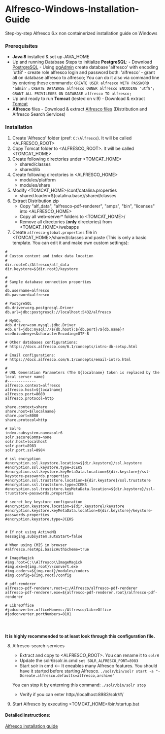 # Alfresco-Windows-Installation-Guide
Step-by-step Alfresco 6.x non containerized installation guide on Windows

### Prerequisites
 - **Java 8** installed & set up JAVA_HOME
 - Up and running Database
		 Steps to initialize **PostgreSQL**:
		 - Download [PostrgreSQL]([https://www.postgresql.org/download/])
		 - Using [pgAdmin](https://www.pgadmin.org/) create database 'alfresco' with encoding 'utf8'
		 - create role alfresco login and password both: 'alfresco'
		 - grant all on database alfresco to alfresco;
		You can do it also via command line by entering these commands:
		`CREATE USER alfresco WITH PASSWORD 'admin';`
		`CREATE DATABASE alfresco OWNER alfresco ENCODING 'utf8';`
		`GRANT ALL PRIVILEGES ON DATABASE alfresco TO alfresco;`
- Up and ready to run **Tomcat** (tested on v.9)
		- Download & extract [Tomcat](https://tomcat.apache.org/download-90.cgi) 
-  **Alfresco** files
		- Download & extract [Alfresco files](https://www.alfresco.com/thank-you/thank-you-downloading-alfresco-community-edition) (Distribution and  Alfresco Search Services)
	
	
### Installation
1. Create 'Alfresco' folder (pref: `C:\Alfresco`). It will be called <ALFRESCO_ROOT>
2. Copy Tomcat folder to <ALFRESCO_ROOT>. It will be called <TOMCAT_HOME>
3. Create following directories under <TOMCAT_HOME>
	- shared/classes
	- shared/lib
4.	Create following directories in <ALFRESCO_HOME>
	- modules/platform
	- modules/share
5. Modify <TOMCAT_HOME>/conf/catalina.properties 
	- shared.loader=${catalina.base}/shared/classes
6. Extract Distribution.zip
	- Copy "alf_data", "alfresco-pdf-renderer", "amps", "bin", "licenses" into <ALFRESCO_HOME>
	- Copy all web-server\*  folders to <TOMCAT_HOME>/
	- Remove all directories (**only** directories)  from  <TOMCAT_HOME>/webapps
7. Create `alfresco-global.properties` file in <TOMCAT_HOME>/shared/classes and paste (This is only a basic template. You can edit it and make own custom settings):
```
#
# Custom content and index data location
#
dir.root=C:/Alfresco/alf_data
dir.keystore=${dir.root}/keystore

#
# Sample database connection properties
#
db.username=alfresco
db.password=alfresco

# PostgreSQL
db.driver=org.postgresql.Driver
db.url=jdbc:postgresql://localhost:5432/alfresco

# MySQL
#db.driver=com.mysql.jdbc.Driver
#db.url=jdbc:mysql://${db.host}:${db.port}/${db.name}?useUnicode=yes&characterEncoding=UTF-8 

# Other databases configurations:
# https://docs.alfresco.com/6.1/concepts/intro-db-setup.html

# Email configurations:
# https://docs.alfresco.com/6.1/concepts/email-intro.html

#
# URL Generation Parameters (The ${localname} token is replaced by the local server name)
#-------------
alfresco.context=alfresco
alfresco.host=${localname}
alfresco.port=8080
alfresco.protocol=http

share.context=share
share.host=${localname}
share.port=8080
share.protocol=http

# Solr6
index.subsystem.name=solr6
solr.secureComms=none
solr.host=localhost
solr.port=8983
solr.port.ssl=8984

# ssl encryption
#encryption.ssl.keystore.location=${dir.keystore}/ssl.keystore
#encryption.ssl.keystore.type=JCEKS
#encryption.ssl.keystore.keyMetaData.location=${dir.keystore}/ssl-keystore-passwords.properties
#encryption.ssl.truststore.location=${dir.keystore}/ssl.truststore
#encryption.ssl.truststore.type=JCEKS
#encryption.ssl.truststore.keyMetaData.location=${dir.keystore}/ssl-truststore-passwords.properties

# secret key keystore configuration
#encryption.keystore.location=${dir.keystore}/keystore
#encryption.keystore.keyMetaData.location=${dir.keystore}/keystore-passwords.properties
#encryption.keystore.type=JCEKS


# If not using ActiveMQ
messaging.subsystem.autoStart=false

# When using CMIS in browser
#alfresco.restApi.basicAuthScheme=true

# ImageMagick
#img.root=C:\\Alfresco\\ImageMagick
#img.exe=${img.root}\\convert.exe
#img.coders=${img.root}/modules/coders
#img.config=${img.root}/config

# pdf-renderer
alfresco-pdf-renderer.root=c:/Alfresco/alfresco-pdf-renderer
alfresco-pdf-renderer.exe=${alfresco-pdf-renderer.root}/alfresco-pdf-renderer

# LibreOffice
#jodconverter.officeHome=c:/Alfresco/LibreOffice
#jodconverter.portNumbers=8101




```
__It is highly recommended to at least look through this configuration file.__

8.  Alfresco-search-services 
	- Extract and copy to <ALFRESCO_ROOT>. You can rename it to `solr6`
	- Update the solr6/solr.in.cmd
		`set SOLR_ALFRESCO_PORT=8983`
	- Start solr in cmd <-- It eneables many Alfresco features. You should have it started before starting Alfresco.
	`./solr/bin/solr start -a "-Dcreate.alfresco.defaults=alfresco,archive"`

	You can stop it by enterning this command:
	`./solr/bin/solr stop`
	
	- Verify if you can enter http://localhost:8983/solr/#/
9.  Start Alfresco by executing  <TOMCAT_HOME>/bin/startup.bat


#### Detailed instructions:
[Alfresco installation guide](https://docs.alfresco.com/community/concepts/install-community-intro.html)

